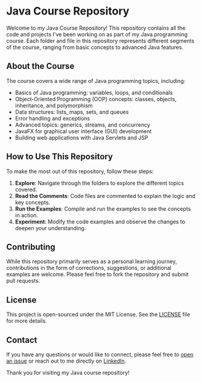 # Java Course Repository

Welcome to my Java Course Repository! This repository contains all the code and projects I've been working on as part of my Java programming course. Each folder and file in this repository represents different segments of the course, ranging from basic concepts to advanced Java features.

## About the Course

The course covers a wide range of Java programming topics, including:

- Basics of Java programming: variables, loops, and conditionals
- Object-Oriented Programming (OOP) concepts: classes, objects, inheritance, and polymorphism
- Data structures: lists, maps, sets, and queues
- Error handling and exceptions
- Advanced topics: generics, streams, and concurrency
- JavaFX for graphical user interface (GUI) development
- Building web applications with Java Servlets and JSP

## How to Use This Repository

To make the most out of this repository, follow these steps:

1. **Explore**: Navigate through the folders to explore the different topics covered.
2. **Read the Comments**: Code files are commented to explain the logic and key concepts.
3. **Run the Examples**: Compile and run the examples to see the concepts in action.
4. **Experiment**: Modify the code examples and observe the changes to deepen your understanding.

## Contributing

While this repository primarily serves as a personal learning journey, contributions in the form of corrections, suggestions, or additional examples are welcome. Please feel free to fork the repository and submit pull requests.

## License

This project is open-sourced under the MIT License. See the [LICENSE](LICENSE) file for more details.

## Contact

If you have any questions or would like to connect, please feel free to [open an issue](https://github.com/yourusername/java-course-repo/issues) or reach out to me directly on [LinkedIn](https://www.linkedin.com/in/yourlinkedinprofile).

Thank you for visiting my Java course repository!
